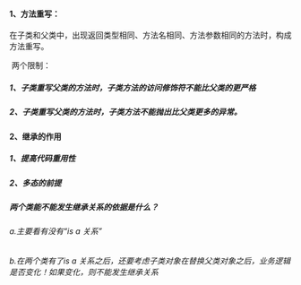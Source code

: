 #### 1、方法重写：

​		在子类和父类中，出现返回类型相同、方法名相同、方法参数相同的方法时，构成方法重写。

​	两个限制：

##### 			1、子类重写父类的方法时，子类方法的访问修饰符不能比父类的更严格

##### 			2、子类重写父类的方法时，子类方法不能抛出比父类更多的异常。

#### 2、继承的作用

##### 	1、提高代码重用性

#####     2、多态的前提

##### 两个类能不能发生继承关系的依据是什么？

###### 	a.主要看有没有“is a 关系”

######     b.在两个类有了is a 关系之后，还要考虑子类对象在替换父类对象之后，业务逻辑是否变化！如果变化，则不能发生继承关系